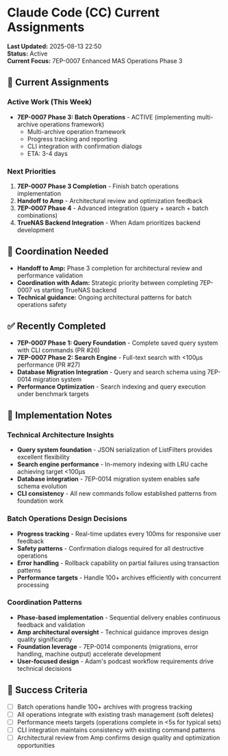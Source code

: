 # Claude Code (CC) Current Assignments

**Last Updated:** 2025-08-13 22:50  
**Status:** Active  
**Current Focus:** 7EP-0007 Enhanced MAS Operations Phase 3

## 🎯 Current Assignments

### Active Work (This Week)
- **7EP-0007 Phase 3: Batch Operations** - ACTIVE (implementing multi-archive operations framework)
  - Multi-archive operation framework
  - Progress tracking and reporting  
  - CLI integration with confirmation dialogs
  - ETA: 3-4 days

### Next Priorities
1. **7EP-0007 Phase 3 Completion** - Finish batch operations implementation
2. **Handoff to Amp** - Architectural review and optimization feedback
3. **7EP-0007 Phase 4** - Advanced integration (query + search + batch combinations)
4. **TrueNAS Backend Integration** - When Adam prioritizes backend development

## 🔗 Coordination Needed
- **Handoff to Amp:** Phase 3 completion for architectural review and performance validation
- **Coordination with Adam:** Strategic priority between completing 7EP-0007 vs starting TrueNAS backend
- **Technical guidance:** Ongoing architectural patterns for batch operations safety

## ✅ Recently Completed
- **7EP-0007 Phase 1: Query Foundation** - Complete saved query system with CLI commands (PR #26)
- **7EP-0007 Phase 2: Search Engine** - Full-text search with <100µs performance (PR #27) 
- **Database Migration Integration** - Query and search schema using 7EP-0014 migration system
- **Performance Optimization** - Search indexing and query execution under benchmark targets

## 📝 Implementation Notes

### Technical Architecture Insights
- **Query system foundation** - JSON serialization of ListFilters provides excellent flexibility
- **Search engine performance** - In-memory indexing with LRU cache achieving target <100µs
- **Database integration** - 7EP-0014 migration system enables safe schema evolution
- **CLI consistency** - All new commands follow established patterns from foundation work

### Batch Operations Design Decisions
- **Progress tracking** - Real-time updates every 100ms for responsive user feedback
- **Safety patterns** - Confirmation dialogs required for all destructive operations
- **Error handling** - Rollback capability on partial failures using transaction patterns
- **Performance targets** - Handle 100+ archives efficiently with concurrent processing

### Coordination Patterns
- **Phase-based implementation** - Sequential delivery enables continuous feedback and validation
- **Amp architectural oversight** - Technical guidance improves design quality significantly
- **Foundation leverage** - 7EP-0014 components (migrations, error handling, machine output) accelerate development
- **User-focused design** - Adam's podcast workflow requirements drive technical decisions

## 🎯 Success Criteria
- [ ] Batch operations handle 100+ archives with progress tracking
- [ ] All operations integrate with existing trash management (soft deletes)
- [ ] Performance meets targets (operations complete in <5s for typical sets)
- [ ] CLI integration maintains consistency with existing command patterns
- [ ] Architectural review from Amp confirms design quality and optimization opportunities
